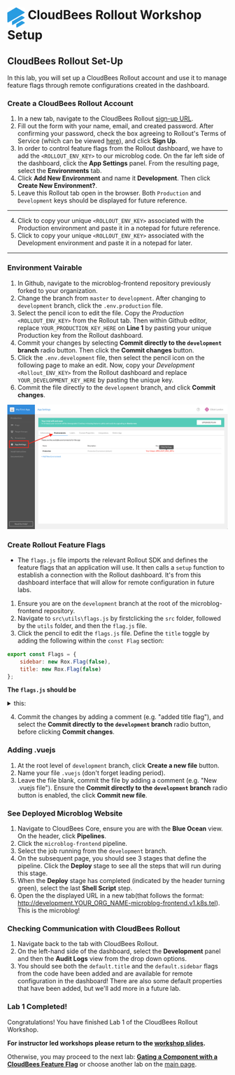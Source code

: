 # <img src="images/Rollout-blue.svg" alt="CloudBees Rollout Logo" width="40" align="top"> CloudBees Rollout Workshop Setup

## CloudBees Rollout Set-Up
In this lab, you will set up a CloudBees Rollout account and use it to manage feature flags through remote configurations created in the dashboard.

### Create a CloudBees Rollout Account

1. In a new tab, navigate to the CloudBees Rollout [sign-up URL](https://app.rollout.io/signup).
2. Fill out the form with your name, email, and created password. After confirming your password,  check the box agreeing to Rollout's Terms of Service (which can be viewed [here](https://docs.cloudbees.com/docs/cloudbees-common/latest/subscription-agreement/)), and click **Sign Up**.
3. In order to control feature flags from the Rollout dashboard, we have to add the `<ROLLOUT_ENV_KEY>` to our microblog code. On the far left side of the dashboard, click the **App Settings** panel. From the resulting page, select the **Environments** tab.
5. Click **Add New Environment** and name it **Development**. Then click **Create New Environment?**.
6. Leave this Rollout tab open in the browser. Both `Production` and `Development` keys should be displayed for future reference.
---
4. Click to copy your unique `<ROLLOUT_ENV_KEY>` associated with the Production environment and paste it in a notepad for future reference.
6. Click to copy your unique `<ROLLOUT_ENV_KEY>` associated with the Development environment and paste it in a notepad for later.
---


### Environment Vairable

1. In Github, navigate to the microblog-frontend repository previously forked to your organization.
2. Change the branch from `master` to `development`. After changing to `development` branch, click the `.env.production` file.
3. Select the pencil icon to edit the file. Copy the _Production_ `<ROLLOUT_ENV_KEY>` from the Rollout tab. Then within Github editor, replace `YOUR_PRODUCTION_KEY_HERE` on **Line 1** by pasting your unique Production key from the Rollout dashboard.
4. Commit your changes by selecting **Commit directly to the `development` branch** radio button. Then click the **Commit changes** button.
5. Click the `.env.development` file, then select the pencil icon on the following page to make an edit. Now, copy your _Development_ `<Rollout_ENV_KEY>` from the Rollout dashboard and replace `YOUR_DEVELOPMENT_KEY_HERE` by pasting the unique key.
6. Commit the file directly to the `development` branch, and click **Commit changes**.

<p><img src="images/RolloutEnvKey.png" />

### Create Rollout Feature Flags

* The `flags.js` file imports the relevant Rollout SDK and defines the feature flags that an application will use. It then calls a `setup` function to establish a connection with the Rollout dashboard. It's from this dashboard interface that will allow for remote configuration in future labs.

1. Ensure you are on the `development` branch at the root of the microblog-frontend repository.
2. Navigate to `src\utils\flags.js` by firstclicking the `src` folder, followed by the `utils` folder, and then the `flag.js` file.
3. Click the pencil to edit the `flags.js` file. Define the `title` toggle by adding the following within the `const Flag` section:
```javascript
export const Flags = {
	sidebar: new Rox.Flag(false),
	title: new Rox.Flag(false)
};
```

**The `flags.js` should be**
<details><summary>this:</summary>

```javascript
import Rox from 'rox-browser'

export const Flags = {
  sidebar: new Rox.Flag(false),
  title: new Rox.Flag(false)
};

const options = {
};

Rox.register('default', Flags);
Rox.setup(process.env.VUE_APP_ROLLOUT_KEY, options);
	
```
</details>

4. Commit the changes by adding a comment (e.g. "added title flag"), and select the **Commit directly to the `development` branch** radio button, before clicking **Commit changes**.

### Adding .vuejs

1. At the root level of `development` branch, click **Create a new file** button.
2. Name your file `.vuejs` (don't forget leading period).
3. Leave the file blank, commit the file by adding a comment (e.g. "New .vuejs file"). Ensure the **Commit directly to the `development` branch** radio button is enabled, the click **Commit new file**.

### See Deployed Microblog Website
1. Navigate to CloudBees Core, ensure you are with the **Blue Ocean** view. On the header, click **Pipelines**.
2. Click the `microblog-frontend` pipeline.
3. Select the job running from the `development` branch.
4. On the subsequent page, you should see 3 stages that define the pipeline. Click the **Deploy** stage to see all the steps that will run during this stage.
5. When the **Deploy** stage has completed (indicated by the header turning green), select the last **Shell Script** step.
6. Open the the displayed URL in a new tab(that follows the format: http://development.YOUR_ORG_NAME-microblog-frontend.v1.k8s.tel). This is the microblog!

### Checking Communication with CloudBees Rollout

1. Navigate back to the tab with CloudBees Rollout.
2. On the left-hand side of the dashboard, select the **Development** panel and then the **Audit Logs** view from the drop down options.
3. You should see both the `default.title` and the `default.sidebar` flags from the code have been added and are available for remote configuration in the dashboard! There are also some default properties that have been added, but we'll add more in a future lab.

### Lab 1 Completed!
Congratulations! You have finished Lab 1 of the CloudBees Rollout Workshop.

**For instructor led workshops please return to the [workshop slides](https://cloudbees-days.github.io/core-rollout-flow-workshop/rollout/#12).**

Otherwise, you may proceed to the next lab: [**Gating a Component with a CloudBees Feature Flag**](../rolloutFeature/rolloutFeature.md) or choose another lab on the [main page](../../README.md#workshop-labs).
